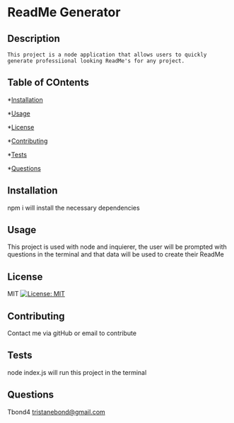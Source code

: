 # ReadMe Generator

  ## Description
    This project is a node application that allows users to quickly generate professiional looking ReadMe's for any project.

  ## Table of COntents

  *[Installation](#installation)

  *[Usage](#usage)

  *[License](#license)

  *[Contributing](#contributing)

  *[Tests](#tests)

  *[Questions](#questions)

  ## Installation
  npm i will install the necessary dependencies

  ## Usage
  This project is used with node and inquierer, the user will be prompted with questions in the terminal and that data will be used to create their ReadMe 

  ## License
  MIT  [![License: MIT](https://img.shields.io/badge/License-MIT-yellow.svg)](https://opensource.org/licenses/MIT)

  ## Contributing
  Contact me via gitHub or email to contribute

  ## Tests
  node index.js will run this project in the terminal

  ## Questions
  Tbond4
  tristanebond@gmail.com
  